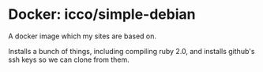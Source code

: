 # Docker: icco/simple-debian

A docker image which my sites are based on.

Installs a bunch of things, including compiling ruby 2.0, and installs github's ssh keys so we can clone from them.
